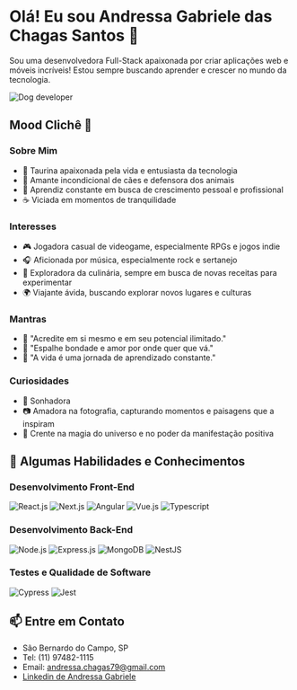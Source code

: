 # Olá! Eu sou Andressa Gabriele das Chagas Santos 👋
Sou uma desenvolvedora Full-Stack apaixonada por criar aplicações web e móveis incríveis! Estou sempre buscando aprender e crescer no mundo da tecnologia.

![Dog developer](https://media.giphy.com/media/SwImQhtiNA7io/giphy.gif)

## Mood Clichê 🌈

### Sobre Mim
- 🌼 Taurina apaixonada pela vida e entusiasta da tecnologia
- 🐶 Amante incondicional de cães e defensora dos animais
- 🌱 Aprendiz constante em busca de crescimento pessoal e profissional
- ☕ Viciada em momentos de tranquilidade

### Interesses
- 🎮 Jogadora casual de videogame, especialmente RPGs e jogos indie
- 🎧 Aficionada por música, especialmente rock e sertanejo
- 🍳 Exploradora da culinária, sempre em busca de novas receitas para experimentar
- 🌍 Viajante ávida, buscando explorar novos lugares e culturas

### Mantras
- 🌟 "Acredite em si mesmo e em seu potencial ilimitado."
- 🌈 "Espalhe bondade e amor por onde quer que vá."
- 🌱 "A vida é uma jornada de aprendizado constante."

### Curiosidades
- 🚀 Sonhadora
- 📷 Amadora na fotografia, capturando momentos e paisagens que a inspiram
- 🌟 Crente na magia do universo e no poder da manifestação positiva          

## 🚀 Algumas Habilidades e Conhecimentos

### Desenvolvimento Front-End
![React.js](https://skillicons.dev/icons?i=react)
![Next.js](https://skillicons.dev/icons?i=nextjs)
![Angular](https://skillicons.dev/icons?i=angular)
![Vue.js](https://skillicons.dev/icons?i=vue)
![Typescript](https://skillicons.dev/icons?i=ts)


### Desenvolvimento Back-End
![Node.js](https://skillicons.dev/icons?i=nodejs)
![Express.js](https://skillicons.dev/icons?i=express)
![MongoDB](https://skillicons.dev/icons?i=mongodb)
![NestJS](https://skillicons.dev/icons?i=nestjs)

### Testes e Qualidade de Software
![Cypress](https://skillicons.dev/icons?i=cypress)
![Jest](https://skillicons.dev/icons?i=jest)

## 📫 Entre em Contato

- São Bernardo do Campo, SP
- Tel: (11) 97482-1115
- Email: andressa.chagas79@gmail.com
- [Linkedin de Andressa Gabriele](https://www.linkedin.com/in/andressa-gabriele/)


